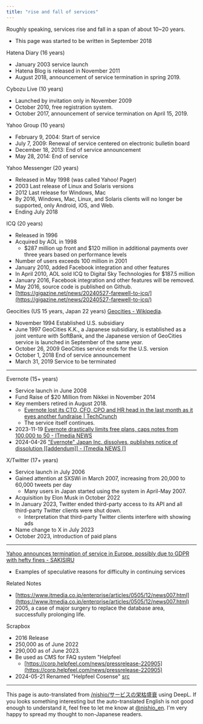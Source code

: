 ```yaml
---
title: "rise and fall of services"
---
```


Roughly speaking, services rise and fall in a span of about 10~20 years.
- This page was started to be written in September 2018

Hatena Diary (16 years)
- January 2003 service launch
- Hatena Blog is released in November 2011
- August 2018, announcement of service termination in spring 2019.

Cybozu Live (10 years)
- Launched by invitation only in November 2009
- October 2010, free registration system.
- October 2017, announcement of service termination on April 15, 2019.

Yahoo Group (10 years)
- February 9, 2004: Start of service
- July 7, 2009: Renewal of service centered on electronic bulletin board
- December 18, 2013: End of service announcement
- May 28, 2014: End of service

Yahoo Messenger (20 years)
- Released in May 1998 (was called Yahoo! Pager)
- 2003 Last release of Linux and Solaris versions
- 2012 Last release for Windows, Mac
- By 2016, Windows, Mac, Linux, and Solaris clients will no longer be supported, only Android, iOS, and Web.
- Ending July 2018

ICQ (20 years)
- Released in 1996
- Acquired by AOL in 1998
    - $287 million up front and $120 million in additional payments over three years based on performance levels
- Number of users exceeds 100 million in 2001
- January 2010, added Facebook integration and other features
- In April 2010, AOL sold ICQ to Digital Sky Technologies for $187.5 million
- January 2016, Facebook integration and other features will be removed.
- May 2016, source code is published on Github.
- [https://gigazine.net/news/20240527-farewell-to-icq/](https://gigazine.net/news/20240527-farewell-to-icq/)

Geocities (US 15 years, Japan 22 years) [Geocities - Wikipedia](https://ja.wikipedia.org/wiki/ジオシティーズ).
- November 1994 Established U.S. subsidiary
- June 1997 GeoCities K.K., a Japanese subsidiary, is established as a joint venture with SoftBank, and the Japanese version of GeoCities service is launched in September of the same year.
- October 26, 2009 GeoCities service ends for the U.S. version
- October 1, 2018 End of service announcement
- March 31, 2019 Service to be terminated

---

Evernote (15+ years)
- Service launch in June 2008
- Fund Raise of $20 Million from Nikkei in November 2014
- Key members retired in August 2018.
    - [Evernote lost its CTO, CFO, CPO and HR head in the last month as it eyes another fundraise | TechCrunch](https://techcrunch.com/2018/09/04/evernote-lost-its-cto-cfo-cpo-and-hr-head-in-the-last-month-as-it-eyes-another-fundraise/)
    - The service itself continues.
- 2023-11-19 [Evernote drastically limits free plans, caps notes from 100,000 to 50 - ITmedia NEWS](https://www.itmedia.co.jp/news/articles/2311/30/news155.html)
- 2024-04-26 ["Evernote" Japan Inc. dissolves, publishes notice of dissolution [[addendum]] - ITmedia NEWS []](https://www.itmedia.co.jp/news/articles/2404/26/news137.html)

X/Twitter (17+ years)
- Service launch in July 2006
- Gained attention at SXSWi in March 2007, increasing from 20,000 to 60,000 tweets per day
    - Many users in Japan started using the system in April-May 2007.
- Acquisition by Elon Musk in October 2022
- In January 2023, Twitter ended third-party access to its API and all third-party Twitter clients were shut down.
    - Interpretation that third-party Twitter clients interfere with showing ads
- Name change to X in July 2023
- October 2023, introduction of paid plans


---

[Yahoo announces termination of service in Europe, possibly due to GDPR with hefty fines - SAKISIRU](https://sakisiru.jp/20227)
- Examples of speculative reasons for difficulty in continuing services

Related Notes
- [https://www.itmedia.co.jp/enterprise/articles/0505/12/news007.html](https://www.itmedia.co.jp/enterprise/articles/0505/12/news007.html)
- 2005, a case of major surgery to replace the database area, successfully prolonging life.

Scrapbox
- 2016 Release
- 250,000 as of June 2022
- 290,000 as of June 2023.
- Be used as CMS for FAQ system "Helpfeel
    - [https://corp.helpfeel.com/news/pressrelease-220905](https://corp.helpfeel.com/news/pressrelease-220905)
- 2024-05-21 Renamed "Helpfeel Cosense" [src](https://prtimes.jp/main/html/rd/p/000000323.000027275.html)

---
This page is auto-translated from [/nishio/サービスの栄枯盛衰](https://scrapbox.io/nishio/サービスの栄枯盛衰) using DeepL. If you looks something interesting but the auto-translated English is not good enough to understand it, feel free to let me know at [@nishio_en](https://twitter.com/nishio_en). I'm very happy to spread my thought to non-Japanese readers.